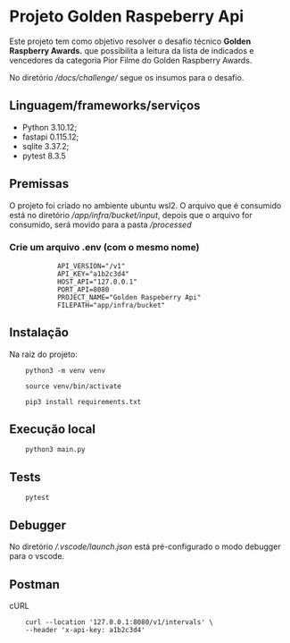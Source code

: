 # Projeto Golden Raspeberry Api

Este projeto tem como objetivo resolver o desafio técnico **Golden Raspberry Awards.** que possibilita a leitura da lista de indicados e vencedores
da categoria Pior Filme do Golden Raspberry Awards.

No diretório */docs/challenge/* segue os insumos para o desafio.


## Linguagem/frameworks/serviços

- Python 3.10.12;
- fastapi 0.115.12;
- sqlite 3.37.2;
- pytest 8.3.5

## Premissas

O projeto foi criado no ambiente ubuntu wsl2. O arquivo que é consumido está no diretório */app/infra/bucket/input*, depois que o arquivo for consumido, será movido para a pasta */processed*

### Crie um arquivo .env (com o mesmo nome)

                API_VERSION="/v1"
                API_KEY="a1b2c3d4"
                HOST_API="127.0.0.1"
                PORT_API=8080
                PROJECT_NAME="Golden Raspeberry Api"
                FILEPATH="app/infra/bucket"


## Instalação

Na raiz do projeto:

        python3 -m venv venv

        source venv/bin/activate

        pip3 install requirements.txt


## Execução local

        python3 main.py

## Tests

        pytest

## Debugger

No diretório */.vscode/launch.json* está pré-configurado o modo debugger para o vscode.

## Postman

cURL

        curl --location '127.0.0.1:8080/v1/intervals' \
        --header 'x-api-key: a1b2c3d4'